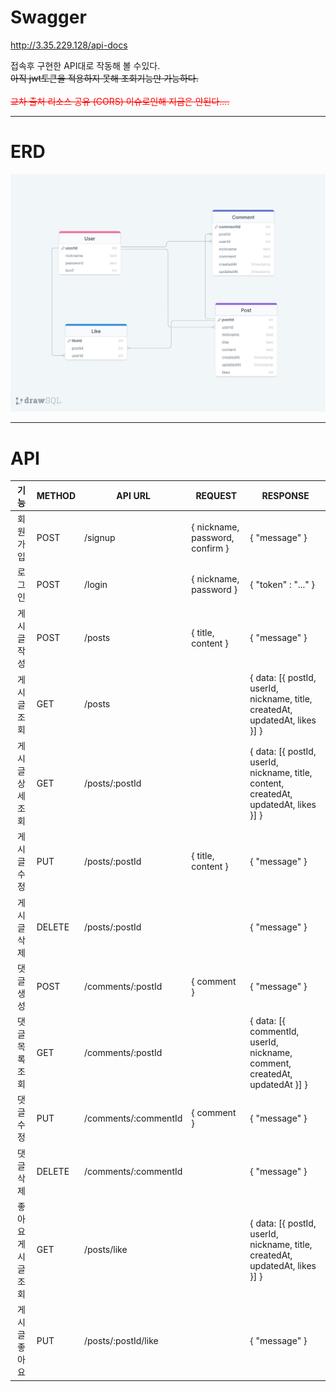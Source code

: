 # Swagger

<http://3.35.229.128/api-docs><br/>

접속후 구현한 API대로 작동해 볼 수있다.<br/>
~~아직 jwt토큰을 적용하지 못해 조회기능만 가능하다.~~<br/><br/>
<span style="color:red">~~교차 출처 리소스 공유 (CORS) 이슈로인해 지금은 안된다....~~</span>



***

# ERD
![ERD](./img/drawSQL-export-2022-10-11_22_48.png)

***

# API
|기능|METHOD|API URL|REQUEST|RESPONSE|
|:-----:|------|-------|-------|--------|
|회원 가입|POST|/signup|{ nickname, password, confirm }|{ "message" }|
|로그인|POST|/login|{ nickname, password }|{ "token" : "..." }|
|게시글 작성|POST|/posts|{ title, content }|{ "message" }|
|게시글 조회|GET|/posts||{ data: [{ postId, userId, nickname, title, createdAt, updatedAt, likes }] }|
|게시글 상세 조회|GET|/posts/:postId||{ data: [{ postId, userId, nickname, title, content, createdAt, updatedAt, likes }] }|
|게시글 수정|PUT|/posts/:postId|{ title, content }|{ "message" }|
|게시글 삭제|DELETE|/posts/:postId||{ "message" }|
|댓글 생성|POST|/comments/:postId|{ comment }|{ "message" }|
|댓글 목록 조회|GET|/comments/:postId||{ data: [{ commentId, userId, nickname, comment, createdAt, updatedAt }] }|
|댓글 수정|PUT|/comments/:commentId|{ comment }|{ "message" }|
|댓글 삭제|DELETE|/comments/:commentId||{ "message" }|
|좋아요 게시글 조회|GET|/posts/like||{ data: [{ postId, userId, nickname, title, createdAt, updatedAt, likes }] }|
|게시글 좋아요|PUT|/posts/:postId/like||{ "message" }|
